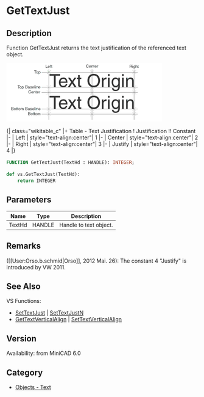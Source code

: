 # GetTextJust

## Description
Function GetTextJust returns the text justification of the referenced text object.


![Text Locus](files/Textlocus.gif)

{| class="wikitable_c"
|+ Table - Text Justification
! Justification !! Constant
|- 
| Left 
| style="text-align:center"| 1
|- 
| Center
| style="text-align:center"| 2
|-
| Right
| style="text-align:center"| 3
|-
| Justify
| style="text-align:center"| 4
|}

```pascal
FUNCTION GetTextJust(TextHd : HANDLE): INTEGER;
```

```python
def vs.GetTextJust(TextHd):
    return INTEGER
```

## Parameters
|Name|Type|Description|
|---|---|---|
|TextHd|HANDLE|Handle to text object.|

## Remarks
([[User:Orso.b.schmid|Orso]], 2012 Mai. 26): The constant 4 "Justify" is introduced by VW 2011.

## See Also
VS Functions:
* [SetTextJust](SetTextJust.md) | [SetTextJustN](SetTextJustN.md) 
* [GetTextVerticalAlign](GetTextVerticalAlign.md) | [SetTextVerticalAlign](SetTextVerticalAlign.md)

## Version
Availability: from MiniCAD 6.0

## Category
* [Objects - Text](../Categories/Objects%20-%20Text.md)
